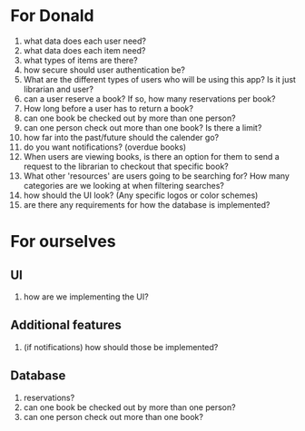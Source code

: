 # For Donald
1. what data does each user need?
2. what data does each item need?
3. what types of items are there?
4. how secure should user authentication be?
5. What are the different types of users who will be using this app? Is it just librarian and user?
8. can a user reserve a book? If so, how many reservations per book?
12. How long before a user has to return a book?
13. can one book be checked out by more than one person?
14. can one person check out more than one book? Is there a limit?
7. how far into the past/future should the calender go?
8. do you want notifications? (overdue books)
10. When users are viewing books, is there an option for them to send a request to the librarian to checkout that specific book?
11. What other 'resources' are users going to be searching for? How many categories are we looking at when filtering searches?
15. how should the UI look? (Any specific logos or color schemes)
16. are there any requirements for how the database is implemented?

# For ourselves

## UI
1. how are we implementing the UI?

## Additional features
1. (if notifications) how should those be implemented?

## Database
1. reservations?
2. can one book be checked out by more than one person?
3. can one person check out more than one book?
